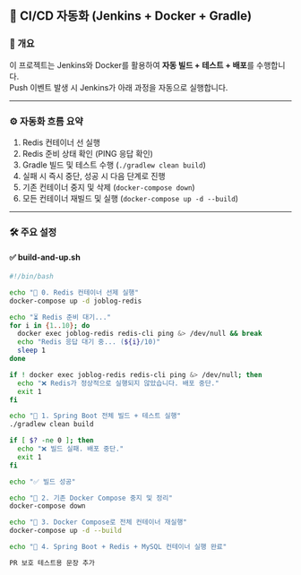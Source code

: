 ## 🚀 CI/CD 자동화 (Jenkins + Docker + Gradle)

### 📌 개요
이 프로젝트는 Jenkins와 Docker를 활용하여 **자동 빌드 + 테스트 + 배포**를 수행합니다.  
Push 이벤트 발생 시 Jenkins가 아래 과정을 자동으로 실행합니다.

---

### ⚙️ 자동화 흐름 요약

1. Redis 컨테이너 선 실행
2. Redis 준비 상태 확인 (PING 응답 확인)
3. Gradle 빌드 및 테스트 수행 (`./gradlew clean build`)
4. 실패 시 즉시 중단, 성공 시 다음 단계로 진행
5. 기존 컨테이너 중지 및 삭제 (`docker-compose down`)
6. 모든 컨테이너 재빌드 및 실행 (`docker-compose up -d --build`)

---

### 🛠️ 주요 설정

#### ✅ build-and-up.sh
```bash
#!/bin/bash

echo "🚀 0. Redis 컨테이너 선제 실행"
docker-compose up -d joblog-redis

echo "⏳ Redis 준비 대기..."
for i in {1..10}; do
  docker exec joblog-redis redis-cli ping &> /dev/null && break
  echo "Redis 응답 대기 중... (${i}/10)"
  sleep 1
done

if ! docker exec joblog-redis redis-cli ping &> /dev/null; then
  echo "❌ Redis가 정상적으로 실행되지 않았습니다. 배포 중단."
  exit 1
fi

echo "🧪 1. Spring Boot 전체 빌드 + 테스트 실행"
./gradlew clean build

if [ $? -ne 0 ]; then
  echo "❌ 빌드 실패. 배포 중단."
  exit 1
fi

echo "✅ 빌드 성공"

echo "🧨 2. 기존 Docker Compose 중지 및 정리"
docker-compose down

echo "🐳 3. Docker Compose로 전체 컨테이너 재실행"
docker-compose up -d --build

echo "🚀 4. Spring Boot + Redis + MySQL 컨테이너 실행 완료"

PR 보호 테스트용 문장 추가
